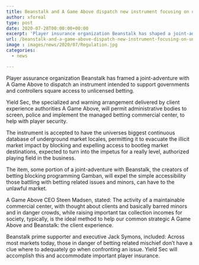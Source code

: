 ```yaml
---
title: Beanstalk and A Game Above dispatch new instrument focusing on unlawful betting threat
author: xforeal 
type: post
date: 2020-07-28T00:00:00+00:00
excerpt: 'Player insurance organization Beanstalk has shaped a joint-adventure with A Game Above to dispatch a device intended to support governments and controllers square access to unlicensed gambling '
url: /beanstalk-and-a-game-above-dispatch-new-instrument-focusing-on-unlawful-betting-threat/
image : images/news/2020/07/Regulation.jpg
categories:
  - news

---
```

Player assurance organization Beanstalk has framed a joint-adventure with A Game Above to dispatch an instrument intended to support governments and controllers square access to unlicensed betting. 

Yield Sec, the specialized and warning arrangement delivered by client experience authorities A Game Above, will permit administrative bodies to screen, police and implement the managed betting commercial center, to help with player security. 

The instrument is accepted to have the universes biggest continuous database of underground market locales, permitting it to evacuate the illicit market impact by blocking and expelling access to bootleg market destinations, expected to turn into the impetus for a really level, authorized playing field in the business. 

The item, some portion of a joint-adventure with Beanstalk, the creators of betting blocking programming Gamban, will expel the simple accessibility those battling with betting related issues and minors, can have to the unlawful market. 

A Game Above CEO Steen Madsen, stated: The activity of a maintainable commercial center, with thought about clients and basically barred minors and in danger crowds, while raising important tax collection incomes for society, typically, is the ideal method to help our common strategic A Game Above and Beanstalk: the client experience. 

Beanstalk prime supporter and executive Jack Symons, included: Across most markets today, those in danger of betting related mischief don&#8217;t have a clue where to adequately go when confronting an issue. Yield Sec will accomplish this and accommodate important player insurance.